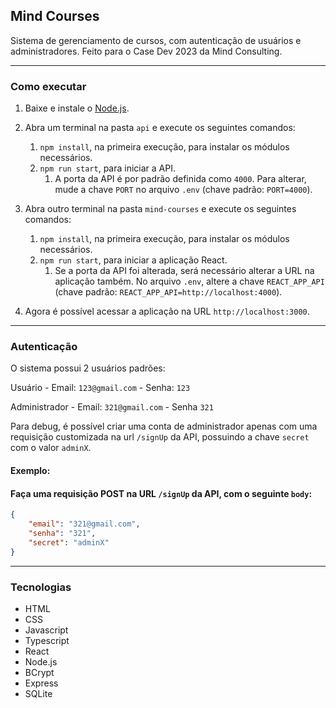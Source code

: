 ## Mind Courses
Sistema de gerenciamento de cursos, com autenticação de usuários e administradores. Feito para o Case Dev 2023 da Mind Consulting.

---

### Como executar
1. Baixe e instale o [Node.js](https://nodejs.org/).
2. Abra um terminal na pasta `api` e execute os seguintes comandos:
    1. `npm install`, na primeira execução, para instalar os módulos necessários.
    2. `npm run start`, para iniciar a API.
        1. A porta da API é por padrão definida como `4000`. Para alterar, mude a chave `PORT` no arquivo `.env` (chave padrão: `PORT=4000`).
3. Abra outro terminal na pasta `mind-courses` e execute os seguintes comandos:
    1. `npm install`, na primeira execução, para instalar os módulos necessários.
    2. `npm run start`, para iniciar a aplicação React.
        1. Se a porta da API foi alterada, será necessário alterar a URL na aplicação também. No arquivo `.env`, altere a chave `REACT_APP_API` (chave padrão: `REACT_APP_API=http://localhost:4000`).
 
4. Agora é possível acessar a aplicação na URL `http://localhost:3000`.

---

### Autenticação
O sistema possui 2 usuários padrões:

Usuário - Email: `123@gmail.com` - Senha: `123`

Administrador - Email: `321@gmail.com` - Senha `321`

Para debug, é possível criar uma conta de administrador apenas com uma requisição customizada na url `/signUp` da API, possuindo a chave `secret` com o valor `adminX`.
#### Exemplo:
#### Faça uma requisição POST na URL `/signUp` da API, com o seguinte `body`:
```json
{
    "email": "321@gmail.com",
    "senha": "321",
    "secret": "adminX"
}
```

---

### Tecnologias
+ HTML
+ CSS
+ Javascript
+ Typescript
+ React
+ Node.js
+ BCrypt
+ Express
+ SQLite